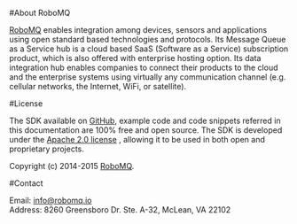 #About RoboMQ

<a href="https://www.robomq.io" target="_blank">RoboMQ</a> enables integration among devices, sensors and applications using open standard based technologies and protocols. Its Message Queue as a Service hub is a cloud based SaaS (Software as a Service) subscription product, which is also offered with enterprise hosting option. Its data integration hub enables companies to connect their products to the cloud and the enterprise systems using virtually any communication channel (e.g. cellular networks, the Internet, WiFi, or satellite). 


#License

The SDK available on <a href="https://github.com/robomq/robomq.io" target="_blank">GitHub</a>, example code and code snippets referred in this documentation are 100% free and open source. The SDK is developed under the <a href="https://www.apache.org/licenses/LICENSE-2.0" target="_blank">Apache 2.0 license</a> , allowing it to be used in both open and proprietary projects.

Copyright (c) 2014-2015 <a href="https://www.robomq.io" target="_blank">RoboMQ</a>.

#Contact

Email: <info@robomq.io>  
Address: 8260 Greensboro Dr. Ste. A-32, McLean, VA 22102
